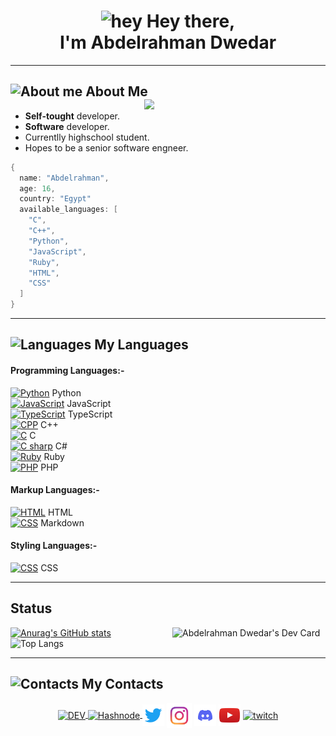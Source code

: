 <link href="/assets/styles.css" rel="stylesheet"></link>
<h1 align="center"><img src="https://camo.githubusercontent.com/e8e7b06ecf583bc040eb60e44eb5b8e0ecc5421320a92929ce21522dbc34c891/68747470733a2f2f6d656469612e67697068792e636f6d2f6d656469612f6876524a434c467a6361737252346961377a2f67697068792e676966" alt="hey" width="40"> Hey there,<br> I'm Abdelrahman Dwedar</h1> 
<hr>

## <img src="https://img.icons8.com/fluency-systems-filled/48/000000/guest-male.png" width="30" alt="About me"/> About Me <img src="https://media.giphy.com/media/zOvBKUUEERdNm/giphy.gif" width="290" align="right">
* <b>Self-tought</b> developer.
* <b>Software</b> developer.
* Currentlly highschool student.
* Hopes to be a senior software engneer.
```cpp
{
  name: "Abdelrahman",
  age: 16,
  country: "Egypt"
  available_languages: [
    "C",
    "C++",
    "Python",
    "JavaScript",
    "Ruby",
    "HTML",
    "CSS"
  ]
}
```
<hr>

## <img src="https://user-images.githubusercontent.com/67812625/137175204-80bbeb5c-b861-4328-a801-a759791f5aa1.png" width="55" alt="Languages"> My Languages

#### Programming Languages:- 
[<img height="20" src="https://i.ibb.co/Y8NfQhX/pngegg-18.png" alt="Python" border="0">](https://www.python.org/) Python<br>
[<img height="20" src="https://i.ibb.co/cvkNf5s/pngegg-15.png" alt="JavaScript" border="0">](https://www.javascript.com/) JavaScript<br>
[<img height="20" src="https://i.ibb.co/D93BmHh/pngegg-25.png" alt="TypeScript" border="0">](https://www.typescriptlang.org/) TypeScript<br>
[<img height="20" src="https://i.ibb.co/X3fY47Y/pngegg-19.png" alt="CPP" border="0">](https://www.cplusplus.com/) C++<br>
[<img height="20" src="https://i.ibb.co/Q830MPL/pngegg-20.png" alt="C" border="0">](url) C<br>
[<img height="20" src="https://i.ibb.co/Q830MPL/pngegg-20.png" alt="C sharp" border="0">](https://docs.microsoft.com/en-us/dotnet/csharp/) C#<br>
[<img height="20" src="https://i.ibb.co/Wc4hP1S/pngegg-22.png" alt="Ruby" border="0">](https://www.ruby-lang.org/en/) Ruby<br>
[<img height="15" src="https://i.ibb.co/X26HfmN/pngegg-13.png" alt="PHP" border="0">](https://www.php.net/) PHP
#### Markup Languages:-
[<img height="20" src="https://i.ibb.co/tcBgYx3/pngegg-14.png" alt="HTML" border="0">](https://html.com/) HTML<br>
[<img height="20" src="https://user-images.githubusercontent.com/67812625/152588585-a49875fd-0f4a-4def-83b7-81944766600a.png" alt="CSS" border="0">](https://www.markdownguide.org/) Markdown
#### Styling Languages:-
[<img height="20" src="https://i.ibb.co/pP5wFfC/pngegg-17.png" alt="CSS" border="0">](url) CSS<br>
<hr>

<!--

## Frameworks & Libararies
#### Front-End
- React
- SASS (SCSS)

#### Back-End

<br> -->

## Status
[![Anurag's GitHub stats](https://github-readme-stats.vercel.app/api?username=AbdelrahmanDwedar&show_icons=true&theme=tokyonight)](https://github.com/AbdelrhmanDwedar)
<a href="https://app.daily.dev/3_Dwedar"><img align="right" width="245" src="https://api.daily.dev/devcards/9d34a8e386d24adf8d75ad4366eb254b.png?r=pra" width="300" alt="Abdelrahman Dwedar's Dev Card"/></a>
<br>
<a rel="https://github.com/AbdelrahmanDwedar/github-readme-stats" target="_blank" align="top">![Top Langs](https://github-readme-stats.vercel.app/api/top-langs/?username=AbdelrahmanDwedar&langs_count=5&theme=react)</a>
<hr>

## <img src="https://i.ibb.co/wpcck6r/pngegg-5.png" width="30" alt="Contacts"> My Contacts
<div align="center">
  <a href="https://dev.to/abdelrahman_dwedar"  class="social-media">
    <img alt="DEV" src="https://d2fltix0v2e0sb.cloudfront.net/dev-black.png" width="35" align="center">
  </a>
  <a href="https://hashnode.com/@Adobe"  class="social-media">
    <img alt="Hashnode" src="https://cdn.hashnode.com/res/hashnode/image/upload/v1611902473383/CDyAuTy75.png?auto=compress" width="35" align="center">
  </a>
  <a href="https://twitter.com/3_Dwedar" style="text-decoration: none;">
    <img alt="Twitter" src="/assets/images/twitter-logo.png" width="35" align="center">
  </a>
  <a href="https://www.instagram.com/abdelrhman._.dwedar/" style="text-decoration: none;">
    <img alt="Instagram" src="/assets/images/instagram-logo.png" width="40" align="center">
  </a>
  <a href="https://discord.gg/8FDyqPU" style="text-decoration: none;">
    <img alt="Discord" src="/assets/images/discord-logo.png" width="35" align="center">
  </a>
  <a href="https://www.youtube.com/channel/UCDb4dNtGD3eI9gtPt93ikKQ" style="text-decoration: none;"> 
    <img alt="YouTube" src="assets/images/YouTube-icon.png" width="35" align="center">
  </a>
  <a href="https://www.twitch.tv/7350_gaming">
    <img alt="twitch" src="https://www.freepnglogos.com/uploads/twitch-logo-vector-png-2.png" width="35" align="center">
  </a>
</div>
